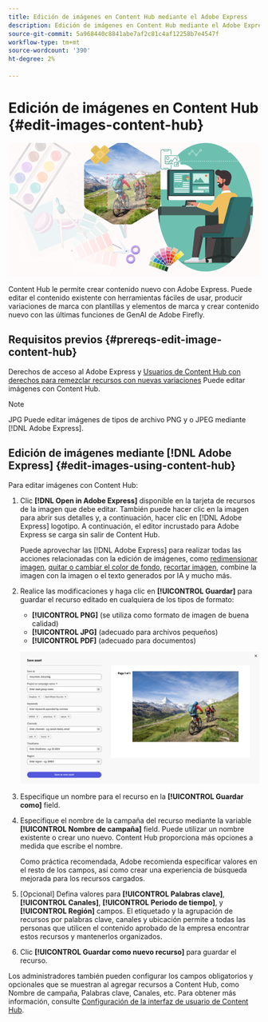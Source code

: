 ```yaml
---
title: Edición de imágenes en Content Hub mediante el Adobe Express
description: Edición de imágenes en Content Hub mediante el Adobe Express
source-git-commit: 5a968440c8841abe7af2c81c4af12258b7e4547f
workflow-type: tm+mt
source-wordcount: '390'
ht-degree: 2%

---
```


# Edición de imágenes en Content Hub {#edit-images-content-hub}

![Edición de imágenes en Content Hub mediante el Adobe Express](assets/edit-images-content-hub.png)

Content Hub le permite crear contenido nuevo con Adobe Express. Puede editar el contenido existente con herramientas fáciles de usar, producir variaciones de marca con plantillas y elementos de marca y crear contenido nuevo con las últimas funciones de GenAI de Adobe Firefly.

## Requisitos previos {#prereqs-edit-image-content-hub}

Derechos de acceso al Adobe Express y [Usuarios de Content Hub con derechos para remezclar recursos con nuevas variaciones](/help/assets/deploy-content-hub.md#onboard-content-hub-users-remix-assets) Puede editar imágenes con Content Hub.

>[!NOTE]
>
>JPG Puede editar imágenes de tipos de archivo PNG y o JPEG mediante [!DNL Adobe Express].

## Edición de imágenes mediante [!DNL Adobe Express] {#edit-images-using-content-hub}

Para editar imágenes con Content Hub:

1. Clic **[!DNL Open in Adobe Express]** disponible en la tarjeta de recursos de la imagen que debe editar. También puede hacer clic en la imagen para abrir sus detalles y, a continuación, hacer clic en [!DNL Adobe Express] logotipo. A continuación, el editor incrustado para Adobe Express se carga sin salir de Content Hub.

   Puede aprovechar las [!DNL Adobe Express] para realizar todas las acciones relacionadas con la edición de imágenes, como [redimensionar imagen](https://helpx.adobe.com/express/using/resize-image.html), [quitar o cambiar el color de fondo](https://helpx.adobe.com/express/using/remove-background.html), [recortar imagen](https://helpx.adobe.com/express/using/crop-image.html), combine la imagen con la imagen o el texto generados por IA y mucho más.

1. Realice las modificaciones y haga clic en **[!UICONTROL Guardar]** para guardar el recurso editado en cualquiera de los tipos de formato:

   * **[!UICONTROL PNG]** (se utiliza como formato de imagen de buena calidad)
   * **[!UICONTROL JPG]** (adecuado para archivos pequeños)
   * **[!UICONTROL PDF]** (adecuado para documentos)

   ![Guardar imagen con Adobe Express](assets/adobe-express-save-as.png)

1. Especifique un nombre para el recurso en la **[!UICONTROL Guardar como]** field.

1. Especifique el nombre de la campaña del recurso mediante la variable **[!UICONTROL Nombre de campaña]** field. Puede utilizar un nombre existente o crear uno nuevo. Content Hub proporciona más opciones a medida que escribe el nombre. <!--You can define multiple Campaign names for your upload. While you are typing a name, either click anywhere else within the dialog box or press the `,` (Comma) key to register the name.-->

   Como práctica recomendada, Adobe recomienda especificar valores en el resto de los campos, así como crear una experiencia de búsqueda mejorada para los recursos cargados.

1. [Opcional] Defina valores para **[!UICONTROL Palabras clave]**, **[!UICONTROL Canales]**, **[!UICONTROL Periodo de tiempo]**, y **[!UICONTROL Región]** campos. El etiquetado y la agrupación de recursos por palabras clave, canales y ubicación permite a todas las personas que utilicen el contenido aprobado de la empresa encontrar estos recursos y mantenerlos organizados.

1. Clic **[!UICONTROL Guardar como nuevo recurso]** para guardar el recurso.

Los administradores también pueden configurar los campos obligatorios y opcionales que se muestran al agregar recursos a Content Hub, como Nombre de campaña, Palabras clave, Canales, etc. Para obtener más información, consulte [Configuración de la interfaz de usuario de Content Hub](configure-content-hub-ui-options.md#configure-upload-options-content-hub).


